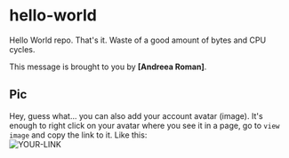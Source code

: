 # hello-world

Hello World repo. That's it. Waste of a good amount of bytes and CPU cycles.

This message is brought to you by **[Andreea Roman]**.

## Pic

Hey, guess what... you can also add your account avatar (image). It's enough to right click on your avatar where you see it in a page, go to `view image` and copy the link to it.
Like this:  
![YOUR-LINK](https://github.com/account)
